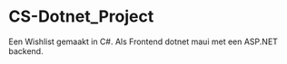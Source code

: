 # CS-Dotnet_Project
 Een Wishlist gemaakt in C#.
 Als Frontend dotnet maui met een ASP.NET backend.
